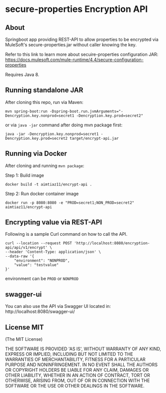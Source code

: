 # secure-properties Encryption API

## About

Springboot app providing REST-API to allow properties to be encrypted via MuleSoft's secure-properties.jar without
caller knowing the key.

Refer to this link to learn more about secuire-properties configuration JAR:
https://docs.mulesoft.com/mule-runtime/4.4/secure-configuration-properties

Requires Java 8.

## Running standalone JAR

After cloning this repo, run via Maven:

```
mvn spring-boot:run -Dspring-boot.run.jvmArguments="-Dencryption.key.nonprod=secret1 -Dencryption.key.prod=secret2"
```
or via `java -jar` command after doing mvn package first:

```
java -jar -Dencryption.key.nonprod=secret1 -Dencryption.key.prod=secret2 target/encrypt-api.jar
```

## Running via Docker

After cloning and running `mvn package`:

Step 1: Build image

```
docker build -t aimtiaz11/encrypt-api .
```

Step 2: Run docker container image
```
docker run -p 8080:8080 -e "PROD=secret1;NON_PROD=secret2" aimtiaz11/encrypt-api
```

## Encrypting value via REST-API
Following is a sample Curl command on how to call the API.
```
curl --location --request POST 'http://localhost:8080/encryption-api/api/v1/encrypt' \
--header 'Content-Type: application/json' \
--data-raw '{
    "environment": "NONPROD",
    "value": "testvalue"
}'
```
environment can be `PROD` or `NONPROD`

## swagger-ui
You can also use the API via Swagger UI located in: http://localhost:8080/swagger-ui/


## License MIT
(The MIT License)

THE SOFTWARE IS PROVIDED 'AS IS', WITHOUT WARRANTY OF ANY KIND, EXPRESS OR IMPLIED, INCLUDING BUT NOT LIMITED TO THE WARRANTIES OF MERCHANTABILITY, FITNESS FOR A PARTICULAR PURPOSE AND NONINFRINGEMENT. IN NO EVENT SHALL THE AUTHORS OR COPYRIGHT HOLDERS BE LIABLE FOR ANY CLAIM, DAMAGES OR OTHER LIABILITY, WHETHER IN AN ACTION OF CONTRACT, TORT OR OTHERWISE, ARISING FROM, OUT OF OR IN CONNECTION WITH THE SOFTWARE OR THE USE OR OTHER DEALINGS IN THE SOFTWARE.